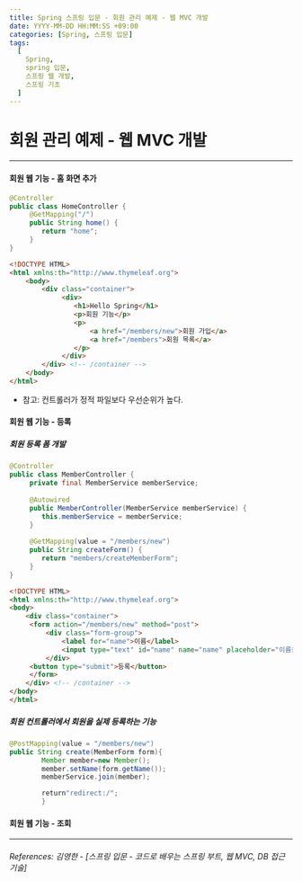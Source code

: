 ```yaml
---
title: Spring 스프링 입문 - 회원 관리 예제 - 웹 MVC 개발
date: YYYY-MM-DD HH:MM:SS +09:00
categories: [Spring, 스프링 입문]
tags:
  [
    Spring,
    spring 입문,
    스프링 웹 개발,
    스프링 기초
  ]
---
```


# 회원 관리 예제 - 웹 MVC 개발  

-----

#### 회원 웹 기능 - 홈 화면 추가
```java
@Controller
public class HomeController {
     @GetMapping("/")
     public String home() {
        return "home";
     }
}
```
```html
<!DOCTYPE HTML>
<html xmlns:th="http://www.thymeleaf.org">
    <body>
        <div class="container">
             <div>
                <h1>Hello Spring</h1>
                <p>회원 기능</p>
                <p>
                    <a href="/members/new">회원 가입</a>
                    <a href="/members">회원 목록</a>
                </p>
             </div>
        </div> <!-- /container -->
    </body>
</html>
```
*  참고: 컨트롤러가 정적 파일보다 우선순위가 높다.
#### 회원 웹 기능 - 등록
##### 회원 등록 폼 개발
```java
@Controller
public class MemberController {
     private final MemberService memberService;
     
     @Autowired
     public MemberController(MemberService memberService) {
        this.memberService = memberService;
     }
     
     @GetMapping(value = "/members/new")
     public String createForm() {
        return "members/createMemberForm";
     }
}
```
```html
<!DOCTYPE HTML>
<html xmlns:th="http://www.thymeleaf.org">
<body>
    <div class="container">
     <form action="/members/new" method="post">
         <div class="form-group">
             <label for="name">이름</label>
             <input type="text" id="name" name="name" placeholder="이름을 입력하세요">
         </div>
     <button type="submit">등록</button>
     </form>
    </div> <!-- /container -->
</body>
</html>
```
##### 회원 컨트롤러에서 회원을 실제 등록하는 기능
```java
@PostMapping(value = "/members/new")
public String create(MemberForm form){
        Member member=new Member();
        member.setName(form.getName());
        memberService.join(member);

        return"redirect:/";
        }
```
#### 회원 웹 기능 - 조회


----  

###### References: 김영한 - [스프링 입문 - 코드로 배우는 스프링 부트, 웹 MVC, DB 접근 기술]






